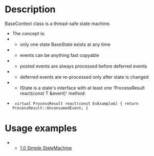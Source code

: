 # Description
BaseContext class is a thread-safe state machine.
* The concept is:
* - only one state BaseState<IState> exists at any time
* - events can be anything fast copyable
* - posted events are always processed before deferred events
* - deferred events are re-processed only after state is changed
* - IState is a state's interface with at least one 'ProcessResult react(const T &event)' method:
*      virtual ProcessResult react(const EvExample&) { return ProcessResult::UnconsumedEvent; }

# Usage examples
* - [1.0 Simple StateMachine](https://github.com/darkessence87/psi-sm/tree/master/sources/psi-sm/psi/examples/1.0_Simple_StateMachine)
